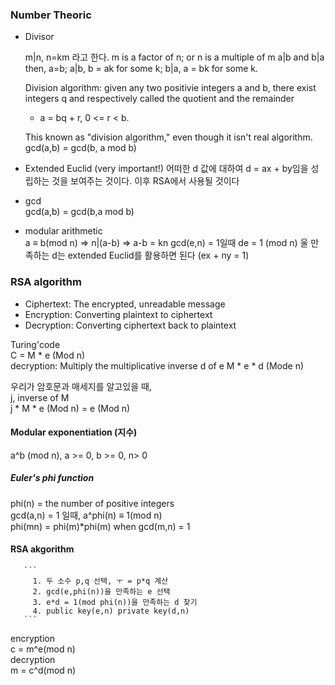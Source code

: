 ### Number Theoric

  - Divisor

    m|n, n=km 라고 한다. m is a factor of n; or n is a multiple of m
    a|b and b|a then, a=b; a|b, b = ak for some k; b|a, a = bk for some k. 

    Division algorithm: given any two positivie integers a and b, there exist integers q and respectively called the quotient and the remainder
     - a = bq + r, 0 <= r < b.
    
    This known as "division algorithm," even though it isn't real algorithm.
    gcd(a,b) = gcd(b, a mod b)

  - Extended Euclid (very important!)  어떠한 d 값에 대하여 d = ax + by임을 성립하는 것을 보여주는 것이다. 이후 RSA에서 사용될 것이다
  
  - gcd  
    gcd(a,b) = gcd(b,a mod b)

  - modular arithmetic  
    a ≡ b(mod n) => n|(a-b) => a-b = kn
    gcd(e,n) = 1일때 de = 1 (mod n) 울 만족하는 d는 extended Euclid를 활용하면 된다 (ex + ny = 1)
    


### RSA algorithm

  - Ciphertext: The encrypted, unreadable message
  - Encryption: Converting plaintext to ciphertext
  - Decryption: Converting ciphertext back to plaintext

Turing'code  
  C = M * e (Mod n)  
  decryption: Multiply the multiplicative inverse d of e
  M * e * d (Mode n)

  우리가 암호문과 매세지를 알고있을 때,  
  j, inverse of M  
  j * M * e (Mod n) = e (Mod n)

  #### Modular exponentiation (지수) 
  a^b (mod n), a >= 0, b >= 0, n> 0

  ##### Euler's phi function  
   phi(n) = the number of positive integers  
   gcd(a,n) = 1 일때, a^phi(n) ≡ 1(mod n)  
   phi(mn) = phi(m)*phi(m) when gcd(m,n) = 1  

   #### RSA akgorithm  
       ```
         1. 두 소수 p,q 선택, ㅜ = p*q 계산  
         2. gcd(e,phi(n))을 만족하는 e 선택
         3. e*d = 1(mod phi(n))을 만족하는 d 찾기
         4. public key(e,n) private key(d,n)
       ```   
  encryption     
    c = m^e(mod n)  
  decryption          
    m = c^d(mod n)
    
       
         
  
    
